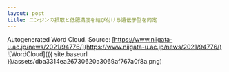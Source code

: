 ```yaml
---
layout: post
title: ニンジンの摂取と低肥満度を結び付ける遺伝子型を同定
---
```

Autogenerated Word Cloud.
Source\: [https://www.niigata-u.ac.jp/news/2021/94776/](https://www.niigata-u.ac.jp/news/2021/94776/)
![WordCloud]({{ site.baseurl }}/assets/dba3314ea26730620a3069af767a0f8a.png)